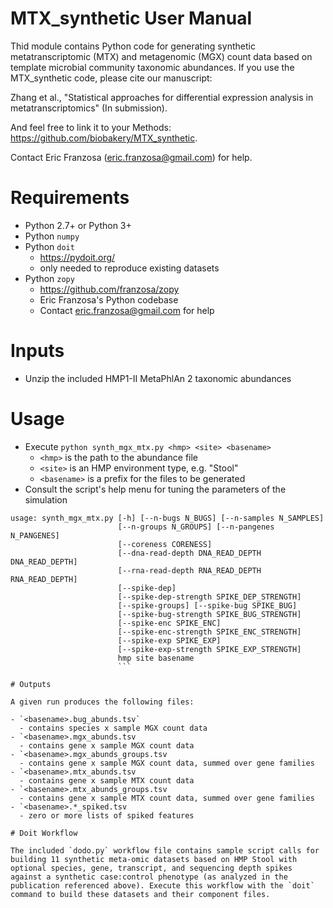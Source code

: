 # MTX_synthetic User Manual #

Thid module contains Python code for generating synthetic metatranscriptomic (MTX) and metagenomic (MGX) count data based on template microbial community taxonomic abundances. If you use the MTX_synthetic code, please cite our manuscript:

Zhang et al., "Statistical approaches for differential expression analysis in metatranscriptomics" (In submission).

And feel free to link it to your Methods: https://github.com/biobakery/MTX_synthetic.

Contact Eric Franzosa (eric.franzosa@gmail.com) for help.

# Requirements

- Python 2.7+ or Python 3+
- Python `numpy`
- Python `doit`
  - https://pydoit.org/
  - only needed to reproduce existing datasets
- Python `zopy` 
  - https://github.com/franzosa/zopy
  - Eric Franzosa's Python codebase
  - Contact eric.franzosa@gmail.com for help

# Inputs

- Unzip the included HMP1-II MetaPhlAn 2 taxonomic abundances

# Usage

- Execute `python synth_mgx_mtx.py <hmp> <site> <basename>`
  - `<hmp>` is the path to the abundance file
  - `<site>` is an HMP environment type, e.g. "Stool"
  - `<basename>` is a prefix for the files to be generated
- Consult the script's help menu for tuning the parameters of the simulation

```
usage: synth_mgx_mtx.py [-h] [--n-bugs N_BUGS] [--n-samples N_SAMPLES]
                        [--n-groups N_GROUPS] [--n-pangenes N_PANGENES]
                        [--coreness CORENESS]
                        [--dna-read-depth DNA_READ_DEPTH DNA_READ_DEPTH]
                        [--rna-read-depth RNA_READ_DEPTH RNA_READ_DEPTH]
                        [--spike-dep]
                        [--spike-dep-strength SPIKE_DEP_STRENGTH]
                        [--spike-groups] [--spike-bug SPIKE_BUG]
                        [--spike-bug-strength SPIKE_BUG_STRENGTH]
                        [--spike-enc SPIKE_ENC]
                        [--spike-enc-strength SPIKE_ENC_STRENGTH]
                        [--spike-exp SPIKE_EXP]
                        [--spike-exp-strength SPIKE_EXP_STRENGTH]
                        hmp site basename
                        ```

# Outputs

A given run produces the following files:

- `<basename>.bug_abunds.tsv`
  - contains species x sample MGX count data
- `<basename>.mgx_abunds.tsv
  - contains gene x sample MGX count data 
- `<basename>.mgx_abunds_groups.tsv
  - contains gene x sample MGX count data, summed over gene families 
- `<basename>.mtx_abunds.tsv
  - contains gene x sample MTX count data
- `<basename>.mtx_abunds_groups.tsv
  - contains gene x sample MTX count data, summed over gene families
- `<basename>.*_spiked.tsv
  - zero or more lists of spiked features

# Doit Workflow

The included `dodo.py` workflow file contains sample script calls for building 11 synthetic meta-omic datasets based on HMP Stool with optional species, gene, transcript, and sequencing depth spikes against a synthetic case:control phenotype (as analyzed in the publication referenced above). Execute this workflow with the `doit` command to build these datasets and their component files.